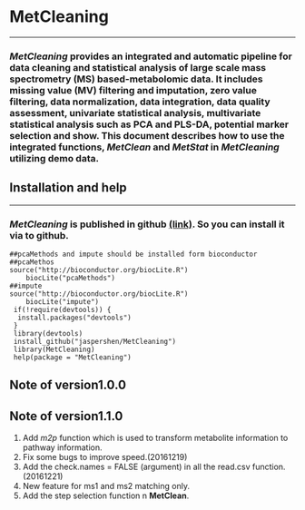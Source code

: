 # MetCleaning
******************************************
### *MetCleaning* provides an integrated and automatic pipeline for data cleaning and statistical analysis of large scale mass spectrometry (MS) based-metabolomic data. It includes missing value (MV) filtering and imputation, zero value filtering, data normalization, data integration, data quality assessment, univariate statistical analysis, multivariate statistical analysis such as PCA and PLS-DA, potential marker selection and show. This document describes how to use the integrated functions, *MetClean* and *MetStat* in *MetCleaning* utilizing demo data.

## **Installation and help**
******************************************
### *MetCleaning* is published in github [(link)](https://github.com/jaspershen/MetCleaning). So you can install it via to github.

```
##pcaMethods and impute should be installed form bioconductor
##pcaMethos
source("http://bioconductor.org/biocLite.R")
    biocLite("pcaMethods")
##impute
source("http://bioconductor.org/biocLite.R")
    biocLite("impute")
 if(!require(devtools)) {
  install.packages("devtools")
 }
 library(devtools)
 install_github("jaspershen/MetCleaning")
 library(MetCleaning)
 help(package = "MetCleaning")
```

## **Note of version1.0.0**

## **Note of version1.1.0**
1. Add *m2p* function which is used to transform metabolite information to pathway information. 
2. Fix some bugs to improve speed.(20161219)
3. Add the check.names = FALSE (argument) in all the read.csv function. (20161221)
4. New feature for ms1 and ms2 matching only.
5. Add the step selection function n **MetClean**.